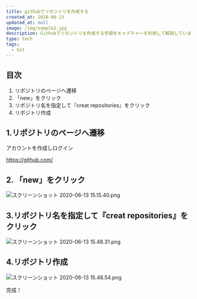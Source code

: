 ```yaml
---
title: githubでリポジトリを作成する
created_at: 2020-06-13
updated_at: null
image: /img/sample2.jpg
description: Githubでリポジトリを作成する手順をキャプチャーを利用して解説しています。
type: tech
tags:
  - Git
---
```


## 目次

1. リポジトリのページへ遷移
1. 「new」をクリック
1. リポジトリ名を指定して『creat repositories』をクリック
1. リポジトリ作成

## 1.リポジトリのページへ遷移

アカウントを作成しログイン

https://github.com/

## 2. 「new」をクリック

![スクリーンショット 2020-06-13 15.15.40.png](https://qiita-image-store.s3.ap-northeast-1.amazonaws.com/0/199085/c9e98725-3bd9-07ec-edbd-c0c202b0c2c7.png)

## 3.リポジトリ名を指定して『creat repositories』をクリック

![スクリーンショット 2020-06-13 15.48.31.png](https://qiita-image-store.s3.ap-northeast-1.amazonaws.com/0/199085/4d8c6236-cec5-489a-9e42-26b4de86f1a2.png)

## 4.リポジトリ作成

![スクリーンショット 2020-06-13 15.48.54.png](https://qiita-image-store.s3.ap-northeast-1.amazonaws.com/0/199085/f2871975-62d6-ae21-873d-4fd4457f8bbc.png)

完成！